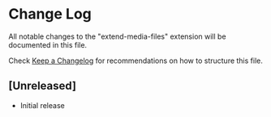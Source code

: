 # Change Log

All notable changes to the "extend-media-files" extension will be documented in this file.

Check [Keep a Changelog](http://keepachangelog.com/) for recommendations on how to structure this file.

## [Unreleased]

- Initial release